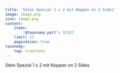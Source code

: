 ```yaml
---
title: 'Stein Spezial 1 x 2 mit Noppen on 2 Sides'
image: image.png
icon: image.png
content:
    items:
        '@taxonomy.part': 52107
    limit: 12
    pagination: true
taxonomy:
    tag: translate
---
```


Stein Spezial 1 x 2 mit Noppen on 2 Sides
